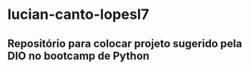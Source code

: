 # lucian-canto-lopesl7

## Repositório para colocar projeto sugerido pela DIO no bootcamp de Python
